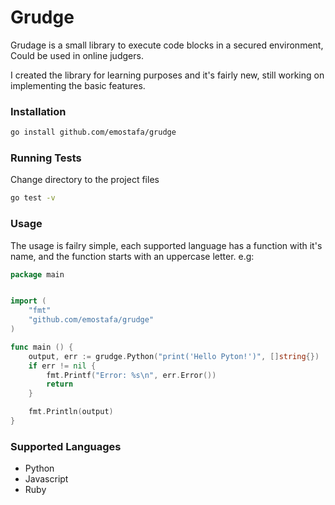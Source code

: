 # Grudge

Grudage is a small library to execute code blocks in a secured environment,
Could be used in online judgers. 

I created the library for learning purposes and it's fairly new,
still working on implementing the basic features.

### Installation

```bash
go install github.com/emostafa/grudge
```


### Running Tests

Change directory to the project files

```bash
go test -v
```



### Usage

The usage is failry simple, each supported language has a function with it's
name, and the function starts with an uppercase letter. e.g:

```go
package main


import (
	"fmt"
	"github.com/emostafa/grudge"
)

func main () {
	output, err := grudge.Python("print('Hello Pyton!')", []string{})
	if err != nil {
		fmt.Printf("Error: %s\n", err.Error())
		return
	}

	fmt.Println(output)
}
```


### Supported Languages
 - Python
 - Javascript
 - Ruby
